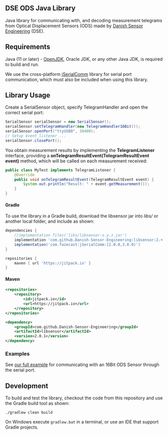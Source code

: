 DSE ODS Java Library
---------------------

Java library for communicating with, and decoding measurement telegrams from Optical Displacement Sensors (ODS) made by [Danish Sensor Engineering](https://www.danish-sensor-engineering.com) (DSE).

## Requirements

Java (11 or later) - [OpenJDK](https://adoptopenjdk.net/), Oracle JDK, or any other Java JDK, is required to build and run.

We use the cross-platform [jSerialComm](https://fazecast.github.io/jSerialComm/) library for serial port communication, which must also be included when using this library.

## Library Usage

Create a SerialSensor object, specify TelegramHandler and open the correct serial port:

```java
SerialSensor serialSensor = new SerialSensor();
serialSensor.setTelegramHandler(new TelegramHandler16Bit());
serialSensor.openPort("ttyUSB0", 38400);
// Setup event listener ...
serialSensor.closePort();
```

You obtain measurement results by implementing the **TelegramListener** interface, providing a **onTelegramResultEvent(TelegramResultEvent event)** method, which will be called on each measurement received:

```java
public class MyTest implements TelegramListener {
    @Override
    public void onTelegramResultEvent(TelegramResultEvent event) {
        System.out.println("Result: " + event.getMeasurement());
    }
}
```

#### Gradle

To use the library in a Gradle build, download the libsensor jar into *libs/* or another local folder, and include as shown:


```groovy
dependencies {
    //implementation files('libs/libsensor-x.y.z.jar')                  // Include the DSE library from local folder
    implementation 'com.github.Danish-Sensor-Engineering:libsensor:2.+' // Include the DSE library from maven repository
    implementation('com.fazecast:jSerialComm:[2.0.0,3.0.0)')            // Include the jSerialComm library
}

repositories {
    maven { url 'https://jitpack.io' }
}
```


#### Maven

```xml
<repositories>
    <repository>
        <id>jitpack.io</id>
        <url>https://jitpack.io</url>
    </repository>
</repositories>
```

```xml
<dependency>
    <groupId>com.github.Danish-Sensor-Engineering</groupId>
    <artifactId>libsensor</artifactId>
    <version>2.0.1</version>
</dependency>
```


### Examples

See [our full example](src/main/java/dse/libsensor/SerialDemo.java) for communicating with an 16Bit ODS Sensor through the serial port.


## Development

To build and test the library, checkout the code from this repository and use the Gradle build tool as shown:

```shell
./gradlew clean build
```

On Windows execute ```gradlew.bat``` in a terminal, or use an IDE that support Gradle projects.
